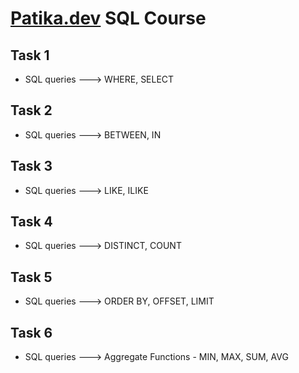 # [Patika.dev](https://www.patika.dev) SQL Course

## Task 1
* SQL queries ---> WHERE, SELECT

## Task 2
* SQL queries ---> BETWEEN, IN

## Task 3
* SQL queries ---> LIKE, ILIKE

## Task 4
* SQL queries ---> DISTINCT, COUNT

## Task 5
* SQL queries ---> ORDER BY, OFFSET, LIMIT

## Task 6
* SQL queries ---> Aggregate Functions - MIN, MAX, SUM, AVG